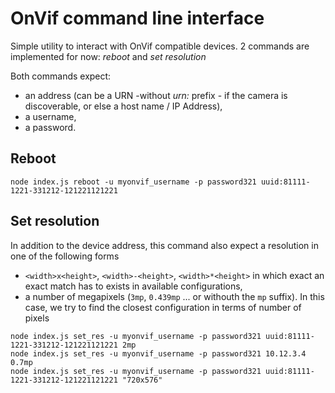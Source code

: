 # OnVif command line interface

Simple utility to interact with OnVif compatible devices.
2 commands are implemented for now: *reboot* and *set resolution*

Both commands expect:
* an address (can be a URN -without *urn:* prefix - if the camera is discoverable, or else a host name / IP Address), 
* a username,
* a password.

## Reboot

```
node index.js reboot -u myonvif_username -p password321 uuid:81111-1221-331212-121221121221
```


## Set resolution

In addition to the device address, this command also expect a resolution in one of the following forms
* `<width>x<height>`, `<width>-<height>`, `<width>*<height>` in which exact an exact match has to exists in available configurations,
* a number of megapixels (`3mp`, `0.439mp` ... or withouth the `mp` suffix). In this case, we try to find the closest configuration in terms of number of pixels

```
node index.js set_res -u myonvif_username -p password321 uuid:81111-1221-331212-121221121221 2mp
node index.js set_res -u myonvif_username -p password321 10.12.3.4 0.7mp
node index.js set_res -u myonvif_username -p password321 uuid:81111-1221-331212-121221121221 "720x576"
```
